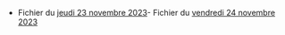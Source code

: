 - Fichier du [jeudi 23 novembre 2023](./6eme2/2023-11-23_6eme2.pdf)- Fichier du [vendredi 24 novembre 2023](./6eme2/2023-11-24_6eme2.pdf)
